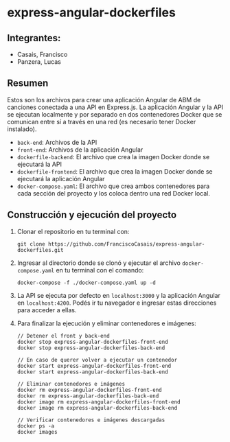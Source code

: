 # express-angular-dockerfiles

## Integrantes:

- Casais, Francisco
- Panzera, Lucas

## Resumen

Estos son los archivos para crear una aplicación Angular de ABM de canciones conectada a una API en Express.js. La aplicación Angular y la API se ejecutan localmente y por separado en dos contenedores Docker que se comunican entre sí a través en una red (es necesario tener Docker instalado).

- ```back-end```: Archivos de la API
- ```front-end```: Archivos de la aplicación Angular
- ```dockerfile-backend```: El archivo que crea la imagen Docker donde se ejecutará la API
- ```dockerfile-frontend```: El archivo que crea la imagen Docker donde se ejecutará la aplicación Angular
- ```docker-compose.yaml```: El archivo que crea ambos contenedores para cada sección del proyecto y los coloca dentro una red Docker local.

## Construcción y ejecución del proyecto

1. Clonar el repositorio en tu terminal con:

    ```
   git clone https://github.com/FranciscoCasais/express-angular-dockerfiles.git
    ```

3. Ingresar al directorio donde se clonó y ejecutar el archivo ```docker-compose.yaml``` en tu terminal con el comando:

    ```
   docker-compose -f ./docker-compose.yaml up -d
    ```

5. La API se ejecuta por defecto en ```localhost:3000``` y la aplicación Angular en ```localhost:4200```. Podés ir tu navegador e ingresar estas direcciones para acceder a ellas.
6. Para finalizar la ejecución y eliminar contenedores e imágenes:

    ```
    // Detener el front y back-end
    docker stop express-angular-dockerfiles-front-end
    docker stop express-angular-dockerfiles-back-end

    // En caso de querer volver a ejecutar un contenedor
    docker start express-angular-dockerfiles-front-end
    docker start express-angular-dockerfiles-back-end

    // Eliminar contenedores e imágenes
    docker rm express-angular-dockerfiles-front-end
    docker rm express-angular-dockerfiles-back-end
    docker image rm express-angular-dockerfiles-front-end
    docker image rm express-angular-dockerfiles-back-end

    // Verificar contenedores e imágenes descargadas
    docker ps -a
    docker images
    ```
